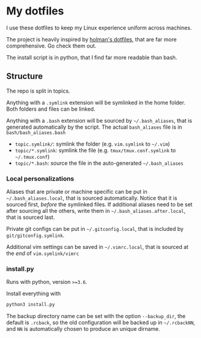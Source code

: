 # My dotfiles

I use these dotfiles to keep my Linux experience uniform across machines.

The project is heavily inspired by [holman's dotfiles](https://github.com/holman/dotfiles), that are far more comprehensive. Go check them out.

The install script is in python, that I find far more readable than bash.

## Structure

The repo is split in topics.

Anything with a `.symlink` extension will be symlinked in the home folder. Both folders and files can be linked.

Anything with a `.bash` extension will be sourced by `~/.bash_aliases`, that is generated automatically by the script.
The actual `bash_aliases` file is in `bash/bash_aliases.bash`

* `topic.symlink/`: symlink the folder (e.g. `vim.symlink` to `~/.vim`)
* `topic/*.symlink`: symlink the file (e.g. `tmux/tmux.conf.symlink` to `~/.tmux.conf`)
* `topic/*.bash`: source the file in the auto-generated  `~/.bash_aliases`

### Local personalizations

Aliases that are private or machine specific can be put in `~/.bash_aliases.local`, that is sourced automatically.
Notice that it is sourced first, _before_ the symlinked files.
If additional aliases need to be set after sourcing all the others, write them in `~/.bash_aliases.after.local`, that is sourced last.

Private git configs can be put in `~/.gitconfig.local`, that is included by `git/gitconfig.symlink`.

Additional vim settings can be saved in `~/.vimrc.local`, that is sourced at the _end_ of `vim.symlink/vimrc`

### install.py

Runs with python, version `>=3.6`.

Install everything with

```bash
python3 install.py
```

The backup directory name can be set with the option `--backup_dir`, the default is `.rcback`, so the old configuration will be backed up in `~/.rcbackNN`, and `NN` is automatically chosen to produce an unique dirname.
